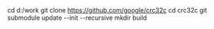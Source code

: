 cd d:/work
git clone https://github.com/google/crc32c
cd crc32c
git submodule update --init --recursive
mkdir build